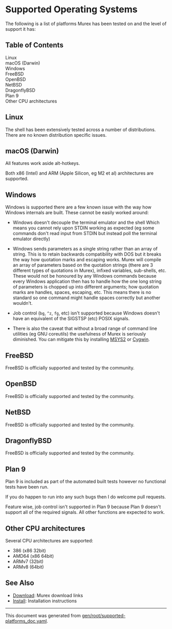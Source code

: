 <h1>Supported Operating Systems</h1>

The following is a list of platforms Murex has been tested on and the
level of support it has:

<h2>Table of Contents</h2>
<div id="toc">

- [Linux](#linux)
- [macOS (Darwin)](#macos-darwin)
- [Windows](#windows)
- [FreeBSD](#freebsd)
- [OpenBSD](#openbsd)
- [NetBSD](#netbsd)
- [DragonflyBSD](#dragonflybsd)
- [Plan 9](#plan-9)
- [Other CPU architectures](#other-cpu-architectures)

</div>

## Linux

The shell has been extensively tested across a number of distributions. There
are no known distribution specific issues.

## macOS (Darwin)

All features work aside alt-hotkeys.

Both x86 (Intel) and ARM (Apple Silicon, eg M2 et al) architectures are
supported.

## Windows

Windows is supported there are a few known issue with the way how Windows
internals are built. These cannot be easily worked around:

* Windows doesn't decouple the terminal emulator and the shell Which means you
  cannot rely upon STDIN working as expected (eg some commands don't read input
  from STDIN but instead poll the terminal emulator directly)

* Windows sends parameters as a single string rather than an array of string.
  This is to retain backwards compatibility with DOS but it breaks the way how
  quotation marks and escaping works. Murex will compile an array of
  parameters based on the quotation strings (there are 3 different types of
  quotations in Murex), infixed variables, sub-shells, etc. These would not be
  honoured by any Windows commands because every Windows application then has
  to handle how the one long string of parameters is chopped up into different
  arguments; how quotation marks are handles, spaces, escaping, etc. This means
  there is no standard so one command might handle spaces correctly but another
  wouldn't.

* Job control (`bg`, `^z`, `fg`, etc) isn't supported because Windows doesn't
  have an equivalent of the SIGSTSP (etc) POSIX signals. 

* There is also the caveat that without a broad range of command line utilities
  (eg GNU coreutils) the usefulness of Murex is seriously diminished. You can
  mitigate this by installing [MSYS2](https://www.msys2.org/) or [Cygwin](https://cygwin.com/).

## FreeBSD

FreeBSD is officially supported and tested by the community.

## OpenBSD

FreeBSD is officially supported and tested by the community.

## NetBSD

FreeBSD is officially supported and tested by the community.

## DragonflyBSD

FreeBSD is officially supported and tested by the community.

## Plan 9

Plan 9 is included as part of the automated built tests however no functional
tests have been run.

If you do happen to run into any such bugs then I do welcome pull requests.

Feature wise, job control isn't supported in Plan 9 because Plan 9 doesn't
support all of the required signals. All other functions are expected to work.

## Other CPU architectures

Several CPU architectures are supported:

* 386   (x86 32bit)
* AMD64 (x86 64bit)
* ARMv7 (32bit)
* ARMv8 (64bit)

## See Also

* [Download](/DOWNLOAD.md):
  Murex download links
* [Install](/INSTALL.md):
  Installation instructions

<hr/>

This document was generated from [gen/root/supported-platforms_doc.yaml](https://github.com/lmorg/murex/blob/master/gen/root/supported-platforms_doc.yaml).